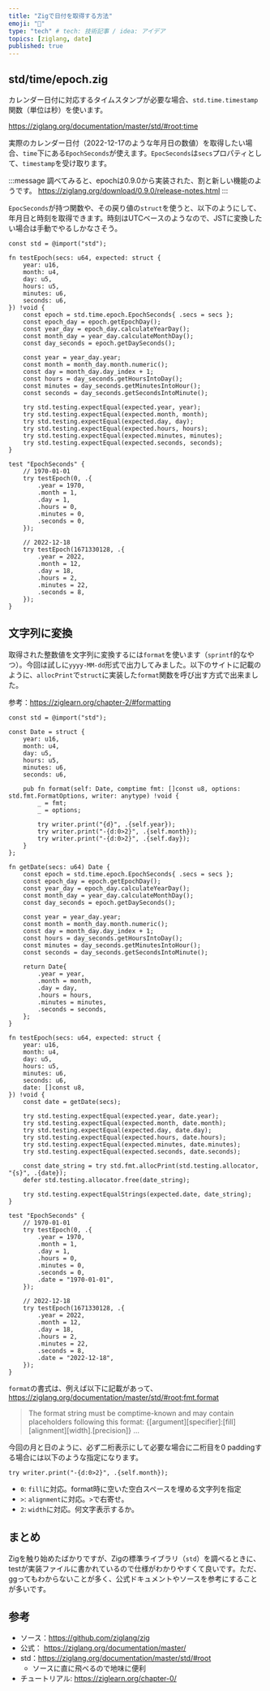 ```yaml
---
title: "Zigで日付を取得する方法"
emoji: "📅"
type: "tech" # tech: 技術記事 / idea: アイデア
topics: [ziglang, date]
published: true
---
```


## std/time/epoch.zig

カレンダー日付に対応するタイムスタンプが必要な場合、`std.time.timestamp`関数（単位は秒）を使います。

https://ziglang.org/documentation/master/std/#root;time

実際のカレンダー日付（2022-12-17のような年月日の数値）を取得したい場合、`time`下にある`EpochSeconds`が使えます。`EpocSeconds`は`secs`プロパティとして、`timestamp`を受け取ります。

:::message
調べてみると、epochは0.9.0から実装された、割と新しい機能のようです。
https://ziglang.org/download/0.9.0/release-notes.html
:::

`EpocSeconds`が持つ関数や、その戻り値の`struct`を使うと、以下のようにして、年月日と時刻を取得できます。時刻はUTCベースのようなので、JSTに変換したい場合は手動でやるしかなさそう。

```zig
const std = @import("std");

fn testEpoch(secs: u64, expected: struct {
    year: u16,
    month: u4,
    day: u5,
    hours: u5,
    minutes: u6,
    seconds: u6,
}) !void {
    const epoch = std.time.epoch.EpochSeconds{ .secs = secs };
    const epoch_day = epoch.getEpochDay();
    const year_day = epoch_day.calculateYearDay();
    const month_day = year_day.calculateMonthDay();
    const day_seconds = epoch.getDaySeconds();

    const year = year_day.year;
    const month = month_day.month.numeric();
    const day = month_day.day_index + 1;
    const hours = day_seconds.getHoursIntoDay();
    const minutes = day_seconds.getMinutesIntoHour();
    const seconds = day_seconds.getSecondsIntoMinute();

    try std.testing.expectEqual(expected.year, year);
    try std.testing.expectEqual(expected.month, month);
    try std.testing.expectEqual(expected.day, day);
    try std.testing.expectEqual(expected.hours, hours);
    try std.testing.expectEqual(expected.minutes, minutes);
    try std.testing.expectEqual(expected.seconds, seconds);
}

test "EpochSeconds" {
    // 1970-01-01
    try testEpoch(0, .{
        .year = 1970,
        .month = 1,
        .day = 1,
        .hours = 0,
        .minutes = 0,
        .seconds = 0,
    });

    // 2022-12-18
    try testEpoch(1671330128, .{
        .year = 2022,
        .month = 12,
        .day = 18,
        .hours = 2,
        .minutes = 22,
        .seconds = 8,
    });
}
```

## 文字列に変換

取得された整数値を文字列に変換するには`format`を使います（`sprintf`的なやつ）。今回は試しに`yyyy-MM-dd`形式で出力してみました。以下のサイトに記載のように、`allocPrint`で`struct`に実装した`format`関数を呼び出す方式で出来ました。

参考：https://ziglearn.org/chapter-2/#formatting

```zig
const std = @import("std");

const Date = struct {
    year: u16,
    month: u4,
    day: u5,
    hours: u5,
    minutes: u6,
    seconds: u6,

    pub fn format(self: Date, comptime fmt: []const u8, options: std.fmt.FormatOptions, writer: anytype) !void {
        _ = fmt;
        _ = options;

        try writer.print("{d}", .{self.year});
        try writer.print("-{d:0>2}", .{self.month});
        try writer.print("-{d:0>2}", .{self.day});
    }
};

fn getDate(secs: u64) Date {
    const epoch = std.time.epoch.EpochSeconds{ .secs = secs };
    const epoch_day = epoch.getEpochDay();
    const year_day = epoch_day.calculateYearDay();
    const month_day = year_day.calculateMonthDay();
    const day_seconds = epoch.getDaySeconds();

    const year = year_day.year;
    const month = month_day.month.numeric();
    const day = month_day.day_index + 1;
    const hours = day_seconds.getHoursIntoDay();
    const minutes = day_seconds.getMinutesIntoHour();
    const seconds = day_seconds.getSecondsIntoMinute();

    return Date{
        .year = year,
        .month = month,
        .day = day,
        .hours = hours,
        .minutes = minutes,
        .seconds = seconds,
    };
}

fn testEpoch(secs: u64, expected: struct {
    year: u16,
    month: u4,
    day: u5,
    hours: u5,
    minutes: u6,
    seconds: u6,
    date: []const u8,
}) !void {
    const date = getDate(secs);

    try std.testing.expectEqual(expected.year, date.year);
    try std.testing.expectEqual(expected.month, date.month);
    try std.testing.expectEqual(expected.day, date.day);
    try std.testing.expectEqual(expected.hours, date.hours);
    try std.testing.expectEqual(expected.minutes, date.minutes);
    try std.testing.expectEqual(expected.seconds, date.seconds);

    const date_string = try std.fmt.allocPrint(std.testing.allocator, "{s}", .{date});
    defer std.testing.allocator.free(date_string);

    try std.testing.expectEqualStrings(expected.date, date_string);
}

test "EpochSeconds" {
    // 1970-01-01
    try testEpoch(0, .{
        .year = 1970,
        .month = 1,
        .day = 1,
        .hours = 0,
        .minutes = 0,
        .seconds = 0,
        .date = "1970-01-01",
    });

    // 2022-12-18
    try testEpoch(1671330128, .{
        .year = 2022,
        .month = 12,
        .day = 18,
        .hours = 2,
        .minutes = 22,
        .seconds = 8,
        .date = "2022-12-18",
    });
}
```

`format`の書式は、例えば以下に記載があって、
https://ziglang.org/documentation/master/std/#root;fmt.format

> The format string must be comptime-known and may contain placeholders following this format: {[argument][specifier]:[fill][alignment][width].[precision]}
> ...

今回の月と日のように、必ず二桁表示にして必要な場合に二桁目を0 paddingする場合には以下のような指定になります。
```zig
try writer.print("-{d:0>2}", .{self.month});
```

- `0`: `fill`に対応。format時に空いた空白スペースを埋める文字列を指定
- `>`: `alignment`に対応。`>`で右寄せ。
- `2`: `width`に対応。何文字表示するか。

## まとめ

Zigを触り始めたばかりですが、Zigの標準ライブラリ（`std`）を調べるときに、testが実装ファイルに書かれているので仕様がわかりやすくて良いです。ただ、ggってもわからないことが多く、公式ドキュメントやソースを参考にすることが多いです。


## 参考

- ソース：https://github.com/ziglang/zig
- 公式： https://ziglang.org/documentation/master/
- std：https://ziglang.org/documentation/master/std/#root
  - ソースに直に飛べるので地味に便利
- チュートリアル: https://ziglearn.org/chapter-0/
